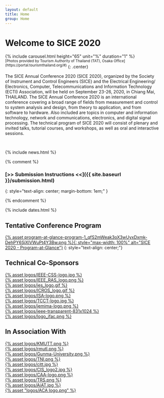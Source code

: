 ```yaml
---
layout: default
title: Home
group: Home
---
```


# Welcome to SICE 2020

<div style="margin: auto; max-width:600px">
{% include carousel.html height="65" unit="%" duration="1" %}
</div>
<sup>[Photos provided by Tourism Authority of Thailand (TAT), Osaka Office](https://portal.tourismthailand.org/#)</sup>
{: .center}

The SICE Annual Conference 2020 (SICE 2020), organized by the Society of Instrument and Control Engineers (SICE) and the Electrical Engineering/ Electronics, Computer, Telecommunications and Information Technology (ECTI) Association, will be held on September 23-26, 2020, in Chiang Mai, THAILAND. The SICE Annual Conference 2020 is an international conference covering a broad range of fields from measurement and control to system analysis and design, from theory to application, and from software to hardware. Also included are topics in computer and information technology, network and communications, electronics, and digital signal processing. The technical program of SICE 2020 will consist of plenary and invited talks, tutorial courses, and workshops, as well as oral and interactive sessions. 

<script>
  // terrible hack to get carousel to autoplay (assign id "indic"+[a-f] to the 6 indicators)
  var next = "b";
  var interval;
  var timer = function(){
  interval = setInterval(function(){
    var id = "indic".concat(next);
    //console.log(id);
    document.getElementById(id).click();
    next = String.fromCharCode(next.charCodeAt() + 1 ) 
    if(next == "g")
        next = "a";
  }, 5000);
  };
  timer();
  $('.carousel__control--forward').click(function(){
    next = String.fromCharCode(next.charCodeAt() + 1 );
    if(next == "g")
        next = "a";
    clearInterval(interval);
    timer();
  });

  $('.carousel__control--backward').click(function(){
    if(next == "a")
        next = "g";
    else
        next = String.fromCharCode(next.charCodeAt() - 1 ); 
    clearInterval(interval);
    timer();
  });
  $('.carousel__indicator').click(function(){
      var id = this.id;
      next = id.slice(-1);
      clearInterval(interval);
      timer();
  });
</script>

<br>

{% include news.html %}

{% comment %}

### [>> Submission Instructions <<]({{ site.baseurl }}/submission.html)
{: style="text-align: center; margin-bottom: 1em;" }

{% endcomment %}


{% include dates.html %}


## Tentative Conference Program

[{% asset program-at-glance-program-1_qfS2mWeak3oX3wUyxDxmk-DehPY6SjXlVWuPt4Y3Bw.png %}{: style="max-width: 100%" alt="SICE 2020 - Program-at-Glance"}](program-tentative.html)
{: style="text-align: center;"}

## Technical Co-Sponsors  

<div class="sponsors">
  <div class="sponsor">
      <a href="">{% asset logos/IEEE-CSS-logo.jpg %}</a>
  </div>
  <div class="sponsor">
      <a href="">{% asset logos/IEEE_RAS_logo.png %}</a>
  </div>
  <div class="sponsor">
      <a href="">{% asset logos/ies_logo.gif %}</a>
  </div>
  <div class="sponsor">
      <a href="">{% asset logos/ICROS_logo.gif %}</a>
  </div>
  <div class="sponsor">
      <a href="">{% asset logos/ISA-logo.png %}</a>
  </div>
  <div class="sponsor">
      <a href="">{% asset logos/TCCT-logo.jpg %}</a>
  </div>
  <div class="sponsor">
      <a href="">{% asset logos/jemima-logo.png %}</a>
  </div>
  <div class="sponsor">
      <a href="">{% asset logos/ieee-transparent-831x1024 %}</a>
  </div>
  <div class="sponsor">
      <a href="">{% asset logos/logo_ifac.png %}</a>
  </div>
</div>

## In Association With  

<div class="sponsors">
  <div class="sponsor">
      <a href="">{% asset logos/KMUTT.png %}</a>
  </div>
  <div class="sponsor">
      <a href="">{% asset logos/rmutl.png %}</a>
  </div>
  <div class="sponsor">
      <a href="">{% asset logos/Gunma-University.png %}</a>
  </div>
  <div class="sponsor">
      <a href="">{% asset logos/TNI.png %}</a>
  </div>
  <div class="sponsor">
      <a href="">{% asset logos/citt.jpg %}</a>
  </div>
  <div class="sponsor">
      <a href="">{% asset logos/CIS_logo2.jpg %}</a>
  </div>
  <div class="sponsor">
      <a href="">{% asset logos/CAA-logo.png %}</a>
  </div>
  <div class="sponsor">
      <a href="">{% asset logos/TRS.png %}</a>
  </div>
  <div class="sponsor">
      <a href="">{% asset logos/AiAT.jpg %}</a>
  </div>
  <div class="sponsor">
      <a href="">{% asset "logos/ACA logo.png" %}</a>
  </div>
</div>



